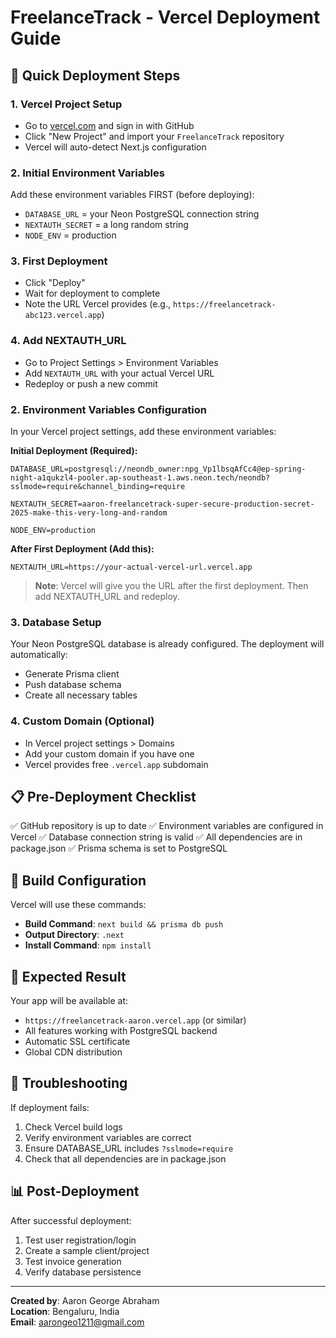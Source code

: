 # FreelanceTrack - Vercel Deployment Guide

## 🚀 Quick Deployment Steps

### 1. Vercel Project Setup
- Go to [vercel.com](https://vercel.com) and sign in with GitHub
- Click "New Project" and import your `FreelanceTrack` repository
- Vercel will auto-detect Next.js configuration

### 2. Initial Environment Variables
Add these environment variables FIRST (before deploying):
- `DATABASE_URL` = your Neon PostgreSQL connection string
- `NEXTAUTH_SECRET` = a long random string
- `NODE_ENV` = production

### 3. First Deployment
- Click "Deploy" 
- Wait for deployment to complete
- Note the URL Vercel provides (e.g., `https://freelancetrack-abc123.vercel.app`)

### 4. Add NEXTAUTH_URL
- Go to Project Settings > Environment Variables
- Add `NEXTAUTH_URL` with your actual Vercel URL
- Redeploy or push a new commit

### 2. Environment Variables Configuration
In your Vercel project settings, add these environment variables:

**Initial Deployment (Required):**
```env
DATABASE_URL=postgresql://neondb_owner:npg_Vp1lbsqAfCc4@ep-spring-night-a1qukzl4-pooler.ap-southeast-1.aws.neon.tech/neondb?sslmode=require&channel_binding=require

NEXTAUTH_SECRET=aaron-freelancetrack-super-secure-production-secret-2025-make-this-very-long-and-random

NODE_ENV=production
```

**After First Deployment (Add this):**
```env
NEXTAUTH_URL=https://your-actual-vercel-url.vercel.app
```

> **Note**: Vercel will give you the URL after the first deployment. Then add NEXTAUTH_URL and redeploy.

### 3. Database Setup
Your Neon PostgreSQL database is already configured. The deployment will automatically:
- Generate Prisma client
- Push database schema
- Create all necessary tables

### 4. Custom Domain (Optional)
- In Vercel project settings > Domains
- Add your custom domain if you have one
- Vercel provides free `.vercel.app` subdomain

## 📋 Pre-Deployment Checklist

✅ GitHub repository is up to date
✅ Environment variables are configured in Vercel
✅ Database connection string is valid
✅ All dependencies are in package.json
✅ Prisma schema is set to PostgreSQL

## 🔧 Build Configuration

Vercel will use these commands:
- **Build Command**: `next build && prisma db push`
- **Output Directory**: `.next`
- **Install Command**: `npm install`

## 🎯 Expected Result

Your app will be available at:
- `https://freelancetrack-aaron.vercel.app` (or similar)
- All features working with PostgreSQL backend
- Automatic SSL certificate
- Global CDN distribution

## 🐛 Troubleshooting

If deployment fails:
1. Check Vercel build logs
2. Verify environment variables are correct
3. Ensure DATABASE_URL includes `?sslmode=require`
4. Check that all dependencies are in package.json

## 📊 Post-Deployment

After successful deployment:
1. Test user registration/login
2. Create a sample client/project
3. Test invoice generation
4. Verify database persistence

---

**Created by**: Aaron George Abraham  
**Location**: Bengaluru, India  
**Email**: aarongeo1211@gmail.com
